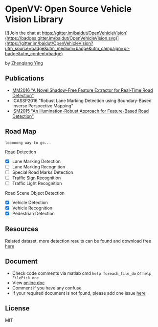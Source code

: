 # OpenVV: Open Source Vehicle Vision Library

[![Join the chat at https://gitter.im/baidut/OpenVehicleVision](https://badges.gitter.im/baidut/OpenVehicleVision.svg)](https://gitter.im/baidut/OpenVehicleVision?utm_source=badge&utm_medium=badge&utm_campaign=pr-badge&utm_content=badge)

by [Zhenqiang Ying](https://github.com/baidut/)

## Publications

- [MM2016 "A Novel Shadow-Free Feature Extractor for Real-Time Road Detection"](https://github.com/baidut/Shaffe)
- ICASSP2016 "Robust Lane Marking Detection using Boundary-Based Inverse Perspective Mapping"
- [ISM2015 "An Illumination-Robust Approach for Feature-Based Road Detection"](https://github.com/baidut/s-prime)

## Road Map

    looooong way to go...

Road Detection

- [x] Lane Marking Detection
- [ ] Lane Marking Recognition
- [ ] Special Road Marks Detection
- [ ] Traffic Sign Recognition
- [ ] Traffic Light Recognition

Road Scene Object Detection

- [x] Vehicle Detection
- [x] Vehicle Recognition
- [x] Pedestrian Detection

## Resources

Related dataset, more detection results can be found and download free [here](http://pan.baidu.com/s/1eQ8V2aY#path=%252F%25E9%25A1%25B9%25E7%259B%25AE%25E5%2585%25AC%25E5%25BC%2580%252FOpenVehicleVision)

## Document

* Check code comments via matlab cmd `help foreach_file_do` or `help FilePick.one` 
* View [online doc](https://github.com/baidut/OpenVehicleVision/issues?q=is%3Aissue+is%3Aclosed+label%3Adocument) 
* Comment if you have any confuse
* If your required document is not found, please add one issue [here](https://github.com/baidut/OpenVehicleVision/issues/new)

## License

MIT
